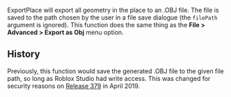 ExportPlace will export all geometry in the place to an .OBJ file. The file is saved to the path chosen by the user in a file save dialogue (the `filePath` argument is ignored). This function does the same thing as the **File > Advanced > Export as Obj** menu option.

History
-------

Previously, this function would save the generated .OBJ file to the given file path, so long as Roblox Studio had write access. This was changed for security reasons on [Release 379](https://developer.roblox.com/resources/release-note/Release-Notes-for-379) in April 2019.